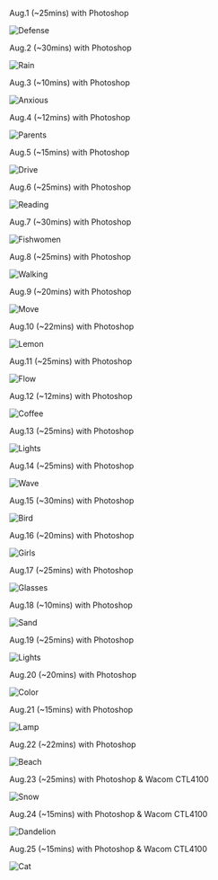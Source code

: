 Aug.1 (~25mins) with Photoshop

![Defense](1.jpg)

Aug.2 (~30mins) with Photoshop

![Rain](2.jpg)

Aug.3 (~10mins) with Photoshop

![Anxious](3.jpg)

Aug.4 (~12mins) with Photoshop

![Parents](4.jpg)

Aug.5 (~15mins) with Photoshop

![Drive](5.jpg)

Aug.6 (~25mins) with Photoshop

![Reading](6.jpg)

Aug.7 (~30mins) with Photoshop

![Fishwomen](7.jpg)

Aug.8 (~25mins) with Photoshop

![Walking](8.jpg)

Aug.9 (~20mins) with Photoshop

![Move](9.jpg)

Aug.10 (~22mins) with Photoshop

![Lemon](10.jpg)

Aug.11 (~25mins) with Photoshop

![Flow](11.jpg)

Aug.12 (~12mins) with Photoshop

![Coffee](12.jpg)

Aug.13 (~25mins) with Photoshop

![Lights](13.jpg)

Aug.14 (~25mins) with Photoshop

![Wave](14.jpg)

Aug.15 (~30mins) with Photoshop

![Bird](15.jpg)

Aug.16 (~20mins) with Photoshop

![Girls](16.jpg)

Aug.17 (~25mins) with Photoshop

![Glasses](17.jpg)

Aug.18 (~10mins) with Photoshop

![Sand](18.jpg)

Aug.19 (~25mins) with Photoshop

![Lights](19.jpg)

Aug.20 (~20mins) with Photoshop

![Color](20.jpg)

Aug.21 (~15mins) with Photoshop

![Lamp](21.jpg)

Aug.22 (~22mins) with Photoshop

![Beach](22.jpg)

Aug.23 (~25mins) with Photoshop & Wacom CTL4100

![Snow](23.jpg)

Aug.24 (~15mins) with Photoshop & Wacom CTL4100

![Dandelion](24.jpg)

Aug.25 (~15mins) with Photoshop & Wacom CTL4100

![Cat](25.jpg)

